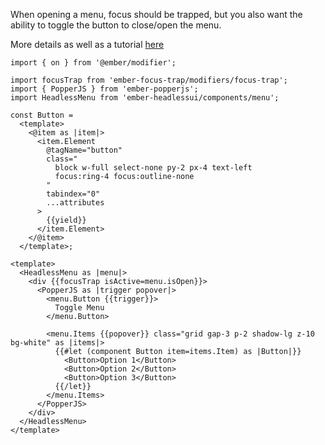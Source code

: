 When opening a menu, focus should be trapped, but you also
want the ability to toggle the button to close/open the menu.

More details as well as a tutorial
[here](https://gist.github.com/MelSumner/1e724431bcb3ec666408240a85fa94db)

```gjs live preview
import { on } from '@ember/modifier';

import focusTrap from 'ember-focus-trap/modifiers/focus-trap';
import { PopperJS } from 'ember-popperjs';
import HeadlessMenu from 'ember-headlessui/components/menu';

const Button =
  <template>
    <@item as |item|>
      <item.Element
        @tagName="button"
        class="
          block w-full select-none py-2 px-4 text-left
          focus:ring-4 focus:outline-none
        "
        tabindex="0"
        ...attributes
      >
        {{yield}}
      </item.Element>
    </@item>
  </template>;

<template>
  <HeadlessMenu as |menu|>
    <div {{focusTrap isActive=menu.isOpen}}>
      <PopperJS as |trigger popover|>
        <menu.Button {{trigger}}>
          Toggle Menu
        </menu.Button>

        <menu.Items {{popover}} class="grid gap-3 p-2 shadow-lg z-10 bg-white" as |items|>
          {{#let (component Button item=items.Item) as |Button|}}
            <Button>Option 1</Button>
            <Button>Option 2</Button>
            <Button>Option 3</Button>
          {{/let}}
        </menu.Items>
      </PopperJS>
    </div>
  </HeadlessMenu>
</template>
```
